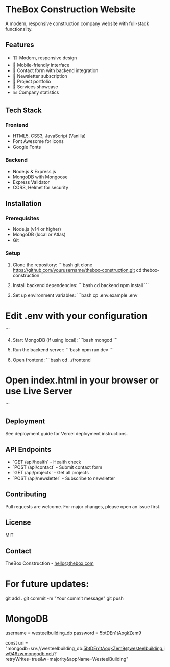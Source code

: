 # TheBox Construction Website

A modern, responsive construction company website with full-stack functionality.

## Features

- 🏗️ Modern, responsive design
- 📱 Mobile-friendly interface
- 📧 Contact form with backend integration
- 📰 Newsletter subscription
- 🏢 Project portfolio
- 💼 Services showcase
- 📊 Company statistics

## Tech Stack

### Frontend
- HTML5, CSS3, JavaScript (Vanilla)
- Font Awesome for icons
- Google Fonts

### Backend
- Node.js & Express.js
- MongoDB with Mongoose
- Express Validator
- CORS, Helmet for security

## Installation

### Prerequisites
- Node.js (v14 or higher)
- MongoDB (local or Atlas)
- Git

### Setup

1. Clone the repository:
\`\`\`bash
git clone https://github.com/yourusername/thebox-construction.git
cd thebox-construction
\`\`\`

2. Install backend dependencies:
\`\`\`bash
cd backend
npm install
\`\`\`

3. Set up environment variables:
\`\`\`bash
cp .env.example .env
# Edit .env with your configuration
\`\`\`

4. Start MongoDB (if using local):
\`\`\`bash
mongod
\`\`\`

5. Run the backend server:
\`\`\`bash
npm run dev
\`\`\`

6. Open frontend:
\`\`\`bash
cd ../frontend
# Open index.html in your browser or use Live Server
\`\`\`

## Deployment

See deployment guide for Vercel deployment instructions.

## API Endpoints

- \`GET /api/health\` - Health check
- \`POST /api/contact\` - Submit contact form
- \`GET /api/projects\` - Get all projects
- \`POST /api/newsletter\` - Subscribe to newsletter

## Contributing

Pull requests are welcome. For major changes, please open an issue first.

## License

MIT

## Contact

TheBox Construction - hello@thebox.com



# For future updates:
git add .
git commit -m "Your commit message"
git push

# MongoDB
username = westeelbuilding_db
password = 5btDEn1tAogkZem9

const uri = "mongodb+srv://westeelbuilding_db:5btDEn1tAogkZem9@westeelbuilding.jw946zw.mongodb.net/?retryWrites=true&w=majority&appName=WesteelBuilding"